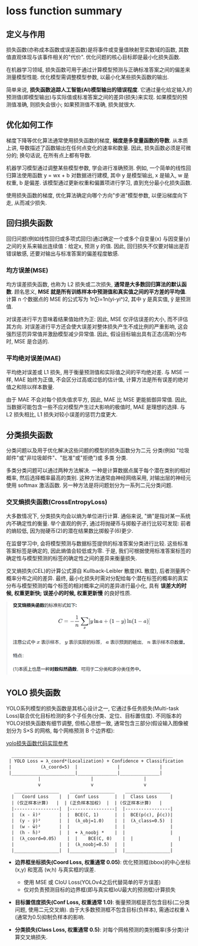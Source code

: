 # loss function summary

## 定义与作用

损失函数(亦称成本函数或误差函数)是将事件或变量值映射至实数域的函数, 其数值直观体现与该事件相关的"代价". 优化问题的核心目标即是最小化损失函数.

在机器学习领域, 损失函数可用于通过计算模型预测与正确标准答案之间的偏差来测量模型性能. 优化模型需调整模型参数, 以最小化某些损失函数的输出.

简单来说, **损失函数追踪人工智能(AI)模型输出的错误程度**. 它通过量化给定输入的预测值(即模型输出)与实际值或标准答案之间的差异(损失)来实现. 如果模型的预测值准确, 则损失会很小; 如果预测值不准确, 损失就很大.


## 优化如何工作

梯度下降等优化算法通常使用损失函数的梯度, **梯度是多变量函数的导数**. 从本质上讲, 导数描述了函数输出在任何点变化的速率和数量. 因此, 损失函数必须是可微分的; 换句话说, 在所有点上都有导数.

机器学习模型通过调整某些模型参数, 学会进行准确预测. 例如, 一个简单的线性回归算法使用函数 y = wx + b 对数据进行建模, 其中 y 是模型输出, x 是输入, w 是权重, b 是偏差. 该模型通过更新权重和偏置项进行学习, 直到充分最小化损失函数.

使用损失函数的梯度, 优化算法确定向哪个方向"步进"模型参数, 以便沿梯度向下走, 从而减少损失.

## 回归损失函数

回归问题(例如线性回归或多项式回归)通过确定一个或多个自变量(x) 与因变量(y)之间的关系来输出连续值：给定x, 预测 y 的值. 因此, 回归损失不仅要对输出是否错误敏感, 还要对输出与标准答案的偏差程度敏感.

### 均方误差(MSE)

均方误差损失函数, 也称为 L2 损失或二次损失, **通常是大多数回归算法的默认函数**. 顾名思义, **MSE 就是所有训练样本中预测值和真实值之间的平方差的平均值**. 计算 n 个数据点的 MSE 的公式写为 1n∑i=1n(yi-yi^)2, 其中 y 是真实值, ŷ 是预测值.

对误差进行平方意味着结果值始终为正: 因此, MSE 仅评估误差的大小, 而不评估其方向. 对误差进行平方还会使大误差对整体损失产生不成比例的严重影响, 这会强烈惩罚异常值并激励模型减少异常值. 因此, 假设目标输出具有正态(高斯)分布时, MSE 是合适的.

### 平均绝对误差(MAE)

平均绝对误差或 L1 损失, 用于衡量预测值和实际值之间的平均绝对差. 与 MSE 一样, MAE 始终为正值, 不会区分过高或过低的估计值, 计算方法是所有误差的绝对值之和除以样本数量.

由于 MAE 不会对每个损失值求平方, 因此, MAE 比 MSE 更能抵御异常值. 因此, 当数据可能包含一些不应对模型产生过大影响的极值时, MAE 是理想的选择. 与 L2 损失相比, L1 损失对较小误差的惩罚力度更大.


## 分类损失函数

分类问题以及用于优化解决这些问题的模型的损失函数分为二元 分类(例如 "垃圾邮件"或"非垃圾邮件"、"批准"或"拒绝")或 多类 分类.

多类分类问题可以通过两种方法解决. 一种是计算数据点属于每个潜在类别的相对概率, 然后选择概率最高的类别. 这种方法通常由神经网络采用, 对输出层的神经元使用 softmax 激活函数. 另一种方法是将问题划分为一系列二元分类问题.

### 交叉熵损失函数(CrossEntropyLoss)

大多数情况下, 分类损失均会以熵为单位进行计算. 通俗来说, "熵"是指对某一系统内不确定性的衡量. 举个直观的例子, 通过将抛硬币与掷骰子进行比较可发现: 前者的熵较低, 因为抛硬币(2)的潜在结果数比掷骰子(6)更少.

在监督学习中, 会将模型预测与数据标签提供的标准答案分类进行比较. 这些标准答案标签是确定的, 因此熵值会较低或为零. 于是, 我们可根据使用标准答案标签的确定性与模型预测的标签的确定性之间的差异来衡量损失.

交叉熵损失(CEL)的计算公式源自 Kullback-Leibler 散度(KL 散度), 后者测量两个概率分布之间的差异. 最终, 最小化损失时需对分配给每个潜在标签的概率的真实分布与模型预测的每个标签的相对概率之间的差异进行最小化, 具有 **误差大的时候, 权重更新快; 误差小的时候, 权重更新慢** 的良好性质.

![CrossEntropyLoss](assets/cel.png)


## YOLO 损失函数

YOLO系列模型的损失函数是其核心设计之一, 它通过多任务损失(Multi-task Loss)​联合优化目标检测的多个子任务(分类、定位、目标置信度). 不同版本的YOLO对损失函数有细节调整, 但核心思想一致, 通常包含三部分(假设输入图像被划分为 S×S 的网格, 每个网格预测 B 个边界框):

[yolo损失函数代码实现参考](https://github.com/eriklindernoren/PyTorch-YOLOv3/blob/master/pytorchyolo/utils/loss.py)

```
  _____________________________________________________________
 | YOLO Loss = λ_coord*(Localization) + Confidence + Classification
 |           (λ_coord=5)  |               |               |
 |________________________|_______________|_______________|
            |                   |                   |
            v                   v                   v
   _________________    _________________    _________________
  |   Coord Loss    |  |  Conf Loss      |  |  Class Loss     |
  | (仅正样本计算)   |  | (正负样本加权)  |  | (仅正样本计算)   |
  |-----------------|  |-----------------|  |-----------------|
  |  (x - x̂)²       |  |  BCE(C, 1)      |  |  BCE(p(c), p̂(c))|
  |  (y - ŷ)²       |  |  (λ_obj=1.0)    |  |  (λ_class=0.5)  |
  |  (w - ŵ)²       |  |                 |  |                 |
  |  (h - ĥ)²       |  |  + λ_noobj *    |  |                 |
  |  (λ_coord=0.05)    |  |    BCE(C, 0)    |  |                 |
  |                 |  |  (λ_noobj=0.5)  |  |                 |
  |_________________|  |_________________|  |_________________|

```

- **边界框坐标损失(Coord Loss, 权重通常 0.05)**: 优化预测框(bbox)的中心坐标 (x,y) 和宽高 (w,h) 与真实框的误差. 
    + 使用 ​MSE​​ 或 ​CIoU Loss​(YOLOv4之后代替简单的平方误差)
    + 仅对负责预测目标的边界框​(即与真实框IoU最大的预测框)计算损失

- **目标置信度损失(Conf Loss, 权重通常 1.0)**: 衡量预测框是否包含目标(二分类问题, 使用二元交叉熵). 由于大多数预测框不包含目标(负样本), 需通过权重 λ (通常为0.5)抑制负样本的影响.

- **分类损失(Class Loss, 权重通常 0.5)**: 对每个网格预测的类别概率(多分类)计算交叉熵损失.

